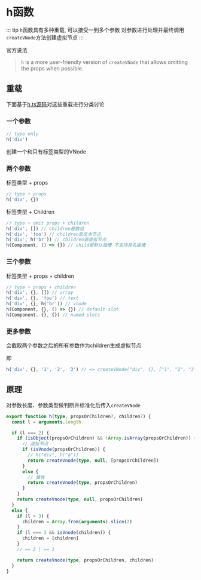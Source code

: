 # h函数

::: tip
`h`函数具有多种重载, 可以接受一到多个参数 对参数进行处理并最终调用`createVNode`方法创建虚拟节点
:::

官方说法
> `h` is a more user-friendly version of `createVNode` that allows omitting the props when possible.

## 重载
下面基于[h.ts源码](https://github.com/vuejs/core/blob/main/packages/runtime-core/src/h.ts)对这些重载进行分类讨论

### 一个参数

```ts
// type only
h('div')
```

创建一个和只有标签类型的VNode

### 两个参数

标签类型 + props
```ts
// type + props
h('div', {})
```

标签类型 + Children
```ts
// type + omit props + children
h('div', []) // children是数组
h('div', 'foo') // children是文本节点
h('div', h('br')) // children是虚拟节点
h(Component, () => {}) // child是默认插槽 不支持具名插槽
```

### 三个参数

标签类型 + props + children

```ts
// type + props + children
h('div', {}, []) // array
h('div', {}, 'foo') // text
h('div', {}, h('br')) // vnode
h(Component, {}, () => {}) // default slot
h(Component, {}, {}) // named slots
```

### 更多参数

会截取两个参数之后的所有参数作为children生成虚拟节点

即
```ts
h('div', {}, '1', '2', '3') // => createVNode("div", {}, ["1", "2", "3"])
```

## 原理

对参数长度、参数类型做判断并标准化后传入`createVNode`

```ts
export function h(type, propsOrChildren?, children?) {
  const l = arguments.length

  if (l === 2) {
    if (isObject(propsOrChildren) && !Array.isArray(propsOrChildren)) {
      // 虚拟节点
      if (isVnode(propsOrChildren)) {
        // h("div", h("a"))
        return createVnode(type, null, [propsOrChildren])
      }
      else {
        // 属性
        return createVnode(type, propsOrChildren)
      }
    }
    return createVnode(type, null, propsOrChildren)
  }
  else {
    if (l > 3) {
      children = Array.from(arguments).slice(2)
    }
    if (l === 3 && isVnode(children)) {
      children = [children]
    }
    // == 3 | == 1

    return createVnode(type, propsOrChildren, children)
  }
}
```
